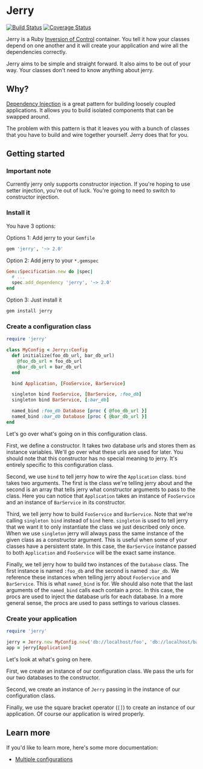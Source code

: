 Jerry
=====

[![Build Status](https://travis-ci.org/dotboris/jerry.svg?branch=master)](https://travis-ci.org/dotboris/jerry)
[![Coverage Status](https://coveralls.io/repos/github/dotboris/jerry/badge.svg?branch=master)](https://coveralls.io/github/dotboris/jerry?branch=master)

Jerry is a Ruby
[Inversion of Control](https://en.wikipedia.org/wiki/Inversion_of_control)
container. You tell it how your classes depend on one another and it will create
your application and wire all the dependencies correctly.

Jerry aims to be simple and straight forward. It also aims to be out of your
way. Your classes don't need to know anything about jerry.

Why?
----

[Dependency Injection](https://en.wikipedia.org/wiki/Dependency_injection) is a
great pattern for building loosely coupled applications. It allows you to build
isolated components that can be swapped around.

The problem with this pattern is that it leaves you with a bunch of classes that
you have to build and wire together yourself. Jerry does that for you.

Getting started
---------------

### Important note

Currently jerry only supports constructor injection. If you're hoping to use
setter injection, you're out of luck. You're going to need to switch to
constructor injection.

### Install it

You have 3 options:

Options 1: Add jerry to your `Gemfile`

```ruby
gem 'jerry', '~> 2.0'
```

Option 2: Add jerry to your `*.gemspec`

```ruby
Gem::Specification.new do |spec|
  # ...
  spec.add_dependency 'jerry', '~> 2.0'
end
```

Option 3: Just install it

```sh
gem install jerry
```

### Create a configuration class

```ruby
require 'jerry'

class MyConfig < Jerry::Config
  def initialize(foo_db_url, bar_db_url)
    @foo_db_url = foo_db_url
    @bar_db_url = bar_db_url
  end

  bind Application, [FooService, BarService]

  singleton bind FooService, [BarService, :foo_db]
  singleton bind BarService, [:bar_db]

  named_bind :foo_db Database [proc { @foo_db_url }]
  named_bind :bar_db Database [proc { @bar_db_url }]
end
```

Let's go over what's going on in this configuration class.

First, we define a constructor. It takes two database urls and stores them as
instance variables. We'll go over what these urls are used for later. You should
note that this constructor has no special meaning to jerry. It's entirely
specific to this configuration class.

Second, we use `bind` to tell jerry how to wire the `Application` class. `bind`
takes two arguments. The first is the class we're telling jerry about and the
second is an array that tells jerry what constructor arguments to pass to the
class. Here you can notice that `Application` takes an instance of `FooService`
and an instance of `BarService` in its constructor.

Third, we tell jerry how to build `FooService` and `BarService`. Note that we're
calling `singleton bind` instead of `bind` here. `singleton` is used to tell
jerry that we want it to only instantiate the class we just described only once.
When we use `singleton` jerry will always pass the same instance of the given
class as a constructor argument. This is useful when some of your classes have
a persistent state. In this case, the `BarService` instance passed to both
`Application` and `FooService` will be the exact same instance.

Finally, we tell jerry how to build two instances of the `Database` class. The
first instance is named `:foo_db` and the second is named `:bar_db`. We
reference these instances when telling jerry about `FooService` and
`BarService`. This is what `named_bind` is for. We should also note that the
last arguments of the `named_bind` calls each contain a proc. In this case, the
procs are used to inject the database urls for each database. In a more general
sense, the procs are used to pass settings to various classes.

### Create your application

```ruby
require 'jerry'

jerry = Jerry.new MyConfig.new('db://localhost/foo', 'db://localhost/bar')
app = jerry[Application]
```

Let's look at what's going on here.

First, we create an instance of our configuration class. We pass the urls for
our two databases to the constructor.

Second, we create an instance of `Jerry` passing in the instance of our
configuration class.

Finally, we use the square bracket operator (`[]`) to create an instance of our
application. Of course our application is wired properly.

Learn more
----------

If you'd like to learn more, here's some more documentation:

-   [Multiple configurations](doc/multiple-configurations.md)
